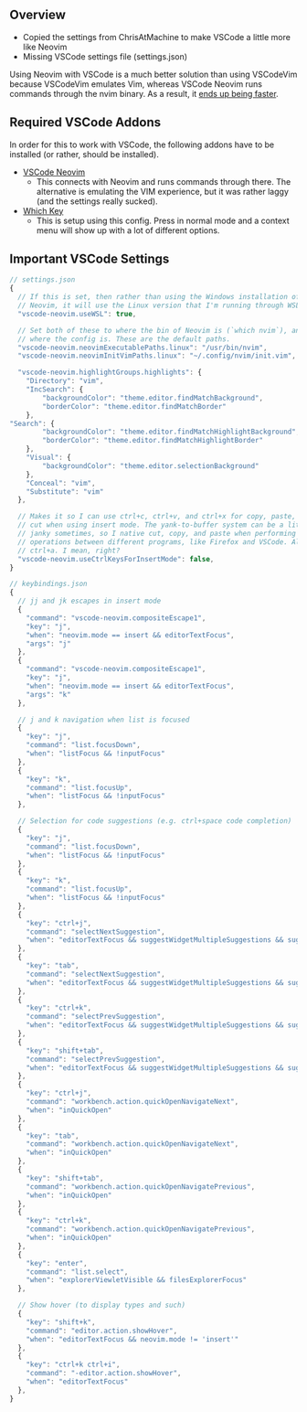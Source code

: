 ## Overview

- Copied the settings from ChrisAtMachine to make VSCode a little more like
  Neovim
- Missing VSCode settings file (settings.json)

Using Neovim with VSCode is a much better solution than using VSCodeVim
because VSCodeVim emulates Vim, whereas VSCode Neovim runs commands through
the nvim binary. As a result, it [ends up being faster](https://galenwong.github.io/blog/2021-03-22-vscode-neovim-vs-vscodevim/#:~:text=VSCodeVim%20and%20vscode-neovim%20are%20implemented%20differently.%20VSCodeVim%20simulated,the%20text%20buffer%20is%20manipulated%20by%20Neovim%20instead.).

## Required VSCode Addons

In order for this to work with VSCode, the following addons have to be
installed (or rather, should be installed).

- [VSCode Neovim](https://github.com/asvetliakov/vscode-neovim)
  - This connects with Neovim and runs commands through there. The alternative
    is emulating the VIM experience, but it was rather laggy (and the settings
    really sucked).
- [Which Key](https://github.com/VSpaceCode/vscode-which-key)
  - This is setup using this config. Press <spacebar> in normal mode and a
    context menu will show up with a lot of different options.

## Important VSCode Settings

```js
// settings.json
{
  // If this is set, then rather than using the Windows installation of
  // Neovim, it will use the Linux version that I'm running through WSL.
  "vscode-neovim.useWSL": true,

  // Set both of these to where the bin of Neovim is (`which nvim`), and
  // where the config is. These are the default paths.
  "vscode-neovim.neovimExecutablePaths.linux": "/usr/bin/nvim",
  "vscode-neovim.neovimInitVimPaths.linux": "~/.config/nvim/init.vim",

  "vscode-neovim.highlightGroups.highlights": {
    "Directory": "vim",
    "IncSearch": {
        "backgroundColor": "theme.editor.findMatchBackground",
        "borderColor": "theme.editor.findMatchBorder"
    },
"Search": {
        "backgroundColor": "theme.editor.findMatchHighlightBackground",
        "borderColor": "theme.editor.findMatchHighlightBorder"
    },
    "Visual": {
        "backgroundColor": "theme.editor.selectionBackground"
    },
    "Conceal": "vim",
    "Substitute": "vim"
  },

  // Makes it so I can use ctrl+c, ctrl+v, and ctrl+x for copy, paste, and
  // cut when using insert mode. The yank-to-buffer system can be a little
  // janky sometimes, so I native cut, copy, and paste when performing these
  // operations between different programs, like Firefox and VSCode. Also,
  // ctrl+a. I mean, right?
  "vscode-neovim.useCtrlKeysForInsertMode": false,
}
```
```js
// keybindings.json
{
  // jj and jk escapes in insert mode
  {
    "command": "vscode-neovim.compositeEscape1",
    "key": "j",
    "when": "neovim.mode == insert && editorTextFocus",
    "args": "j"
  },
  {
    "command": "vscode-neovim.compositeEscape1",
    "key": "j",
    "when": "neovim.mode == insert && editorTextFocus",
    "args": "k"
  },

  // j and k navigation when list is focused
  {
    "key": "j",
    "command": "list.focusDown",
    "when": "listFocus && !inputFocus"
  },
  {
    "key": "k",
    "command": "list.focusUp",
    "when": "listFocus && !inputFocus"
  }, 

  // Selection for code suggestions (e.g. ctrl+space code completion)
  {
    "key": "j",
    "command": "list.focusDown",
    "when": "listFocus && !inputFocus"
  },
  {
    "key": "k",
    "command": "list.focusUp",
    "when": "listFocus && !inputFocus"
  },
  {
    "key": "ctrl+j",
    "command": "selectNextSuggestion",
    "when": "editorTextFocus && suggestWidgetMultipleSuggestions && suggestWidgetVisible"
  },
  {
    "key": "tab",
    "command": "selectNextSuggestion",
    "when": "editorTextFocus && suggestWidgetMultipleSuggestions && suggestWidgetVisible"
  },
  {
    "key": "ctrl+k",
    "command": "selectPrevSuggestion",
    "when": "editorTextFocus && suggestWidgetMultipleSuggestions && suggestWidgetVisible"
  },
  {
    "key": "shift+tab",
    "command": "selectPrevSuggestion",
    "when": "editorTextFocus && suggestWidgetMultipleSuggestions && suggestWidgetVisible"
  },
  {
    "key": "ctrl+j",
    "command": "workbench.action.quickOpenNavigateNext",
    "when": "inQuickOpen"
  },
  {
    "key": "tab",
    "command": "workbench.action.quickOpenNavigateNext",
    "when": "inQuickOpen"
  },
  {
    "key": "shift+tab",
    "command": "workbench.action.quickOpenNavigatePrevious",
    "when": "inQuickOpen"
  },
  {
    "key": "ctrl+k",
    "command": "workbench.action.quickOpenNavigatePrevious",
    "when": "inQuickOpen"
  },
  {
    "key": "enter",
    "command": "list.select",
    "when": "explorerViewletVisible && filesExplorerFocus"
  },

  // Show hover (to display types and such)
  {
    "key": "shift+k",
    "command": "editor.action.showHover",
    "when": "editorTextFocus && neovim.mode != 'insert'"
  },
  {
    "key": "ctrl+k ctrl+i",
    "command": "-editor.action.showHover",
    "when": "editorTextFocus"
  },
}

```